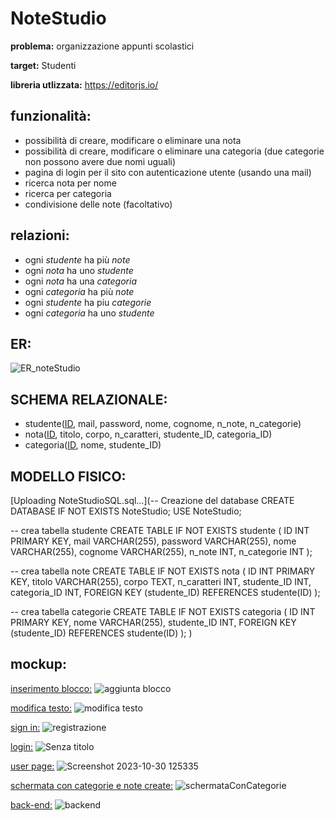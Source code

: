 # NoteStudio
**problema:**
organizzazione appunti scolastici

**target:**
Studenti

**libreria utlizzata:**
https://editorjs.io/

## funzionalità:
 - possibilità di creare, modificare o eliminare una nota
 - possibilità di creare, modificare o eliminare una categoria (due categorie non possono avere due nomi uguali)
 - pagina di login per il sito con autenticazione utente (usando una mail)
 - ricerca nota per nome
 - ricerca per categoria
 - condivisione delle note (facoltativo)


## relazioni:
- ogni *studente* ha più *note*
- ogni *nota* ha uno *studente*
- ogni *nota* ha una *categoria*
- ogni *categoria* ha più *note*
- ogni *studente* ha piu *categorie*
- ogni *categoria* ha uno *studente*

## ER:

![ER_noteStudio](https://github.com/Gavoci/NoteStudio/assets/101709194/ce9fc942-df3b-4401-b78e-49fbb9e58b53)


## SCHEMA RELAZIONALE:
- studente(<ins>ID</ins>, mail, password, nome, cognome, n_note, n_categorie)
- nota(<ins>ID</ins>, titolo, corpo, n_caratteri, studente_ID, categoria_ID)
- categoria(<ins>ID</ins>, nome, studente_ID)

## MODELLO FISICO:
[Uploading NoteStudioSQL.sql…](-- Creazione del database
CREATE DATABASE IF NOT EXISTS NoteStudio;
USE NoteStudio;

-- crea tabella studente
CREATE TABLE IF NOT EXISTS studente (
    ID INT PRIMARY KEY,
    mail VARCHAR(255),
    password VARCHAR(255),
    nome VARCHAR(255),
    cognome VARCHAR(255),
    n_note INT,
    n_categorie INT
);

-- crea tabella note
CREATE TABLE IF NOT EXISTS nota (
    ID INT PRIMARY KEY,
    titolo VARCHAR(255),
    corpo TEXT,
    n_caratteri INT,
    studente_ID INT,
    categoria_ID INT,
    FOREIGN KEY (studente_ID) REFERENCES studente(ID)
);

-- crea tabella categorie
CREATE TABLE IF NOT EXISTS categoria (
    ID INT PRIMARY KEY,
    nome VARCHAR(255),
    studente_ID INT,
    FOREIGN KEY (studente_ID) REFERENCES studente(ID)
);
)

## mockup:

<ins>inserimento blocco:</ins>
![aggiunta blocco](https://github.com/Gavoci/NoteStudio/assets/101709194/59a2a8eb-24d0-4b6b-a943-bc6d89bb0ac3)



<ins>modifica testo:</ins>
![modifica testo](https://github.com/Gavoci/NoteStudio/assets/101709194/010fa7d1-d51c-4be5-ba3b-ea903e81e8ab)



<ins>sign in:</ins>
![registrazione](https://github.com/Gavoci/NoteStudio/assets/101709194/323ee2a5-4133-48c3-9a53-00fb99d4c304)


<ins>login:</ins>
![Senza titolo](https://github.com/Gavoci/NoteStudio/assets/101709194/7e28dd47-d370-45a8-bfc9-a22a7ff2064c)


<ins>user page:</ins>
![Screenshot 2023-10-30 125335](https://github.com/Gavoci/NoteStudio/assets/101709194/6f2acb31-3618-400e-aac3-d34d24661cc6)

<ins>schermata con categorie e note create:</ins>
![schermataConCategorie](https://github.com/Gavoci/NoteStudio/assets/101709194/7e50ea87-5f8f-4736-bea1-1d3680d46f24)

<ins>back-end:</ins>
![backend](https://github.com/Gavoci/NoteStudio/assets/101709194/8ad991e6-567f-46a5-96c9-6d09ce606467)

